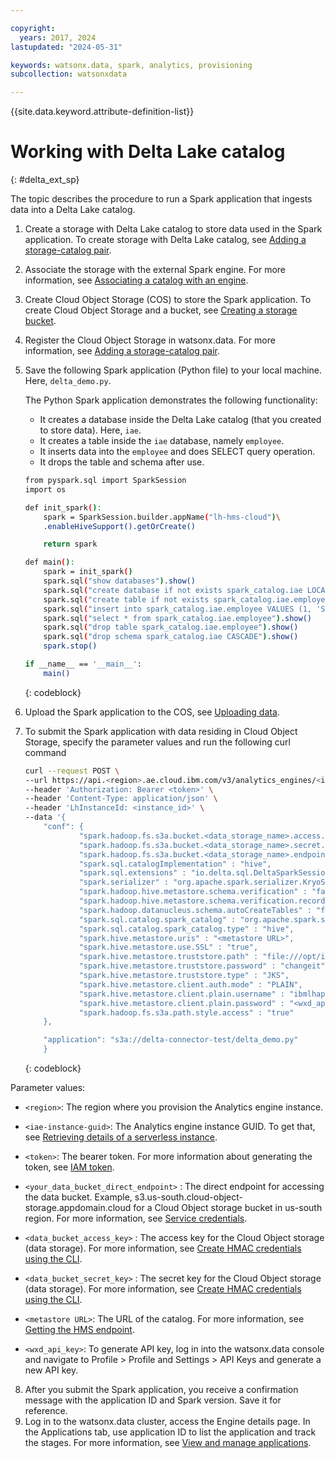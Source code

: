 ```yaml
---

copyright:
  years: 2017, 2024
lastupdated: "2024-05-31"

keywords: watsonx.data, spark, analytics, provisioning
subcollection: watsonxdata

---
```


{{site.data.keyword.attribute-definition-list}}

# Working with Delta Lake catalog
{: #delta_ext_sp}

The topic describes the procedure to run a Spark application that ingests data into a Delta Lake catalog.

1. Create a storage with Delta Lake catalog to store data used in the Spark application. To create storage with Delta Lake catalog, see [Adding a storage-catalog pair](watsonxdata?topic=watsonxdata-reg_bucket).
2. Associate the storage with the external Spark engine. For more information, see [Associating a catalog with an engine](watsonxdata?topic=watsonxdata-asso-cat-eng).
3. Create Cloud Object Storage (COS) to store the Spark application. To create Cloud Object Storage and a bucket, see [Creating a storage bucket](https://cloud.ibm.com/docs/cloud-object-storage?topic=cloud-object-storage-secure-content-store#create-cos-bucket).
4. Register the Cloud Object Storage in watsonx.data. For more information, see [Adding a storage-catalog pair](watsonxdata?topic=watsonxdata-reg_bucket).
5. Save the following Spark application (Python file) to your local machine. Here, `delta_demo.py`.

    The Python Spark application demonstrates the following functionality:
    * It creates a database inside the Delta Lake catalog (that you created to store data). Here, `iae`.
    * It creates a table inside the `iae` database, namely `employee`.
    * It inserts data into the `employee` and does SELECT query operation.
    * It drops the table and schema after use.

    ```bash
    from pyspark.sql import SparkSession
    import os

    def init_spark():
        spark = SparkSession.builder.appName("lh-hms-cloud")\
        .enableHiveSupport().getOrCreate()

        return spark

    def main():
        spark = init_spark()
        spark.sql("show databases").show()
        spark.sql("create database if not exists spark_catalog.iae LOCATION 's3a://delta-connector-test/'").show()
        spark.sql("create table if not exists spark_catalog.iae.employee (id bigint, name string, location string) USING DELTA").show()
        spark.sql("insert into spark_catalog.iae.employee VALUES (1, 'Sam','Kochi'), (2, 'Tom','Bangalore'), (3, 'Bob','Chennai'), (4, 'Alex','Bangalore')").show()
        spark.sql("select * from spark_catalog.iae.employee").show()
        spark.sql("drop table spark_catalog.iae.employee").show()
        spark.sql("drop schema spark_catalog.iae CASCADE").show()
        spark.stop()

    if __name__ == '__main__':
        main()
    ```
    {: codeblock}

6. Upload the Spark application to the COS, see [Uploading data](https://cloud.ibm.com/docs/cloud-object-storage?topic=cloud-object-storage-secure-content-store#upload-data).
7. To submit the Spark application with data residing in Cloud Object Storage, specify the parameter values and run the following curl command


    ```bash
    curl --request POST \
    --url https://api.<region>.ae.cloud.ibm.com/v3/analytics_engines/<iae-instance-guid>/spark_applications \
    --header 'Authorization: Bearer <token>' \
    --header 'Content-Type: application/json' \
    --header 'LhInstanceId: <instance_id>' \
    --data '{
        "conf": {
                "spark.hadoop.fs.s3a.bucket.<data_storage_name>.access.key" : "<data_bucket_access_key>",
                "spark.hadoop.fs.s3a.bucket.<data_storage_name>.secret.key" : "<data_bucket_secret_key>",
                "spark.hadoop.fs.s3a.bucket.<data_storage_name>.endpoint": "<your_data_bucket_direct_endpoint>",
                "spark.sql.catalogImplementation" : "hive",
                "spark.sql.extensions" : "io.delta.sql.DeltaSparkSessionExtension",
                "spark.serializer" : "org.apache.spark.serializer.KryoSerializer",
                "spark.hadoop.hive.metastore.schema.verification" : "false",
                "spark.hadoop.hive.metastore.schema.verification.record.version" : "false",
                "spark.hadoop.datanucleus.schema.autoCreateTables" : "false",
                "spark.sql.catalog.spark_catalog" : "org.apache.spark.sql.delta.catalog.DeltaCatalog",
                "spark.sql.catalog.spark_catalog.type" : "hive",
                "spark.hive.metastore.uris" : "<metastore URL>",
                "spark.hive.metastore.use.SSL" : "true",
                "spark.hive.metastore.truststore.path" : "file:///opt/ibm/jdk/lib/security/cacerts",
                "spark.hive.metastore.truststore.password" : "changeit",
                "spark.hive.metastore.truststore.type" : "JKS",
                "spark.hive.metastore.client.auth.mode" : "PLAIN",
                "spark.hive.metastore.client.plain.username" : "ibmlhapikey",
                "spark.hive.metastore.client.plain.password" : "<wxd_api_key>",
                "spark.hadoop.fs.s3a.path.style.access" : "true"
        },

        "application": "s3a://delta-connector-test/delta_demo.py"
        }
    ```
    {: codeblock}

Parameter values:
* `<region>`: The region where you provision the Analytics engine instance.
* `<iae-instance-guid>`: The Analytics engine instance GUID. To get that, see [Retrieving details of a serverless instance](https://test.cloud.ibm.com/docs/AnalyticsEngine?topic=AnalyticsEngine-retrieve-instance-details#retrieve-guid-cli).
* `<token>`: The bearer token. For more information about generating the token, see [IAM token](https://test.cloud.ibm.com/docs/watsonxdata?topic=watsonxdata-con-presto-serv#get-ibmiam-token).
* `<your_data_bucket_direct_endpoint>` : The direct endpoint for accessing the data bucket. Example, s3.us-south.cloud-object-storage.appdomain.cloud for a Cloud Object storage bucket in us-south region. For more information, see [Service credentials](https://cloud.ibm.com/docs/cloud-object-storage?topic=cloud-object-storage-service-credentials).
* `<data_bucket_access_key>` : The access key for the Cloud Object storage (data storage). For more information, see [Create HMAC credentials using the CLI](https://cloud.ibm.com/docs/cloud-object-storage?topic=cloud-object-storage-uhc-hmac-credentials-main#uhc-create-hmac-credentials-cli).
* `<data_bucket_secret_key>` : The secret key for the Cloud Object storage (data storage). For more information, see [Create HMAC credentials using the CLI](https://cloud.ibm.com/docs/cloud-object-storage?topic=cloud-object-storage-uhc-hmac-credentials-main#uhc-create-hmac-credentials-cli).

* `<metastore URL>`: The URL of the catalog.  For more information, see [Getting the HMS endpoint](https://test.cloud.ibm.com/docs-draft/watsonxdata?topic=watsonxdata-hms#hms_url).
* `<wxd_api_key>`: To generate API key, log in into the watsonx.data console and navigate to Profile > Profile and Settings > API Keys and generate a new API key.



8. After you submit the Spark application, you receive a confirmation message with the application ID and Spark version. Save it for reference.
9. Log in to the watsonx.data cluster, access the Engine details page. In the Applications tab, use application ID to list the application and track the stages. For more information, see [View and manage applications](watsonxdata?topic=watsonxdata-mng_appltn).
